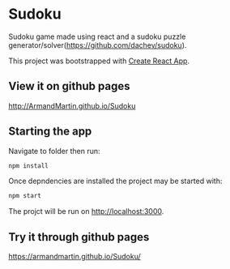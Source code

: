 # Sudoku
Sudoku game made using react and a sudoku puzzle generator/solver(https://github.com/dachev/sudoku).

This project was bootstrapped with [Create React App](https://github.com/facebook/create-react-app).

## View it on github pages
http://ArmandMartin.github.io/Sudoku

## Starting the app
Navigate to folder then run:
```bash
npm install
```
Once depndencies are installed the project may be started with:
```bash
npm start
```

The projct will be run on [http://localhost:3000](http://localhost:3000).

## Try it through github pages
https://armandmartin.github.io/Sudoku/
